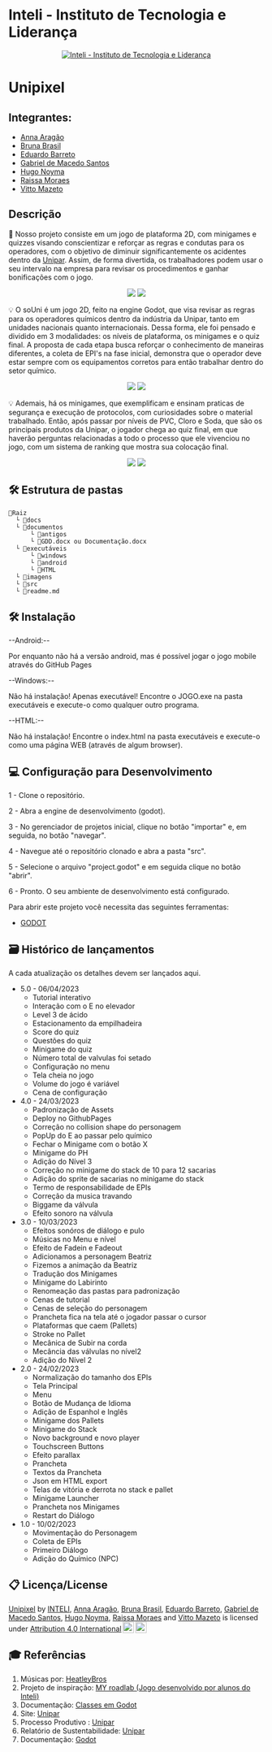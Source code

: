 # Inteli - Instituto de Tecnologia e Liderança 

<p align="center">
<a href= "https://www.inteli.edu.br/"><img src="https://www.inteli.edu.br/wp-content/uploads/2021/08/20172028/marca_1-2.png" alt="Inteli - Instituto de Tecnologia e Liderança" border="0"></a>
</p>

# Unipixel

## Integrantes:
- [Anna Aragão](https://www.linkedin.com/in/ann-aragao/)
- [Bruna Brasil](https://www.linkedin.com/in/bruna-brasil-alexandre-734055214/)
- [Eduardo Barreto](https://www.linkedin.com/in/eduardosbarreto/)
- [Gabriel de Macedo Santos](https://www.linkedin.com/in/gabriel-demacedosantos/)
- [Hugo Noyma](https://www.linkedin.com/in/hugo-noyma-19737b238/)
- [Raissa Moraes](https://www.linkedin.com/in/raissa-moraes-a89179264/)
- [Vitto Mazeto](https://www.linkedin.com/in/vitto-mazeto-b62592203/)

## Descrição

📜 Nosso projeto consiste em um jogo de plataforma 2D, com minigames e quizzes visando conscientizar e reforçar as regras e condutas para os operadores, com o objetivo de diminuir significantemente os acidentes dentro da [Unipar](https://www.unipar.com/). Assim, de forma divertida, os trabalhadores podem usar o seu intervalo na empresa para revisar os procedimentos e ganhar bonificações com o jogo. 

<p align="center">
<img src="imagens/tela_inicial.png">
<img src="imagens/tutorial_prancheta.png">
</p>



💡   O soUni é um jogo 2D, feito na engine Godot, que visa revisar as regras para os operadores químicos dentro da indústria da Unipar, tanto em unidades nacionais quanto internacionais. Dessa forma, ele foi pensado e dividido em 3 modalidades: os níveis de plataforma, os minigames e o quiz final. A proposta de cada etapa busca reforçar o conhecimento de maneiras diferentes, a coleta de EPI's na fase inicial, demonstra que o operador deve estar sempre com os equipamentos corretos para então trabalhar dentro do setor químico.

<p align="center">
<img src="imagens/tela_personagem.png">
<img src="imagens/Lvl1.png">
</p>

💡   Ademais, há os minigames, que exemplificam e ensinam praticas de segurança e execução de protocolos, com curiosidades sobre o material trabalhado. Então, após passar por níveis de PVC, Cloro e Soda, que são os principais produtos da Unipar, o jogador chega ao quiz final, em que haverão perguntas relacionadas a todo o processo que ele vivenciou no jogo, com um sistema de ranking que mostra sua colocação final.

<p align="center">
<img src="imagens/gif_pallet.gif">
<img src="imagens/gif_stack.gif">
</p>

## 🛠 Estrutura de pastas

```
📂Raiz
  └ 📂docs
  └ 📂documentos
      └ 📂antigos
      └ 📄GDD.docx ou Documentação.docx
  └ 📂executáveis
      └ 📂windows
      └ 📂android
      └ 📂HTML
  └ 📂imagens
  └ 📂src
  └ 📄readme.md
```

## 🛠 Instalação

--Android:--

Por enquanto não há a versão android, mas é possível jogar o jogo mobile através do GitHub Pages

--Windows:--

Não há instalação! Apenas executável!
Encontre o JOGO.exe na pasta executáveis e execute-o como qualquer outro programa.

--HTML:--

Não há instalação!
Encontre o index.html na pasta executáveis e execute-o como uma página WEB (através de algum browser).

## 💻 Configuração para Desenvolvimento

1 - Clone o repositório. 

2 - Abra a engine de desenvolvimento (godot).

3 - No gerenciador de projetos inicial, clique no botão "importar" e, em seguida, no botão "navegar".

4 - Navegue até o repositório clonado e abra a pasta "src".

5 - Selecione o arquivo "project.godot" e em seguida clique no botão "abrir".

6 - Pronto. O seu ambiente de desenvolvimento está configurado.

Para abrir este projeto você necessita das seguintes ferramentas:

- [GODOT](https://godotengine.org/download)

## 🗃 Histórico de lançamentos

A cada atualização os detalhes devem ser lançados aqui.

- 5.0 - 06/04/2023
    - Tutorial interativo
    - Interação com o E no elevador
    - Level 3 de ácido 
    - Estacionamento da empilhadeira
    - Score do quiz
    - Questões do quiz
    - Minigame do quiz
    - Número total de valvulas foi setado
    - Configuração no menu
    - Tela cheia no jogo
    - Volume do jogo é variável
    - Cena de configuração
- 4.0 - 24/03/2023
    - Padronização de Assets 
    - Deploy no GithubPages
    - Correção no collision shape do personagem
    - PopUp do E ao passar pelo químico
    - Fechar o Minigame com o botão X
    - Minigame do PH
    - Adição do Nível 3
    - Correção no minigame do stack de 10 para 12 sacarias
    - Adição do sprite de sacarias no minigame do stack
    - Termo de responsabilidade de EPIs
    - Correção da musica travando
    - Biggame da válvula
    - Efeito sonoro na válvula
- 3.0 - 10/03/2023
    - Efeitos sonóros de diálogo e pulo
    - Músicas no Menu e nível
    - Efeito de Fadein e Fadeout
    - Adicionamos a personagem Beatriz
    - Fizemos a animação da Beatriz
    - Tradução dos Minigames 
    - Minigame do Labirinto
    - Renomeação das pastas para padronização
    - Cenas de tutorial
    - Cenas de seleção do personagem
    - Prancheta fica na tela até o jogador passar o cursor
    - Plataformas que caem (Pallets)
    - Stroke no Pallet
    - Mecânica de Subir na corda 
    - Mecância das válvulas no nível2
    - Adição do Nível 2
- 2.0 - 24/02/2023
    - Normalização do tamanho dos EPIs
    - Tela Principal
    - Menu
    - Botão de Mudança de Idioma 
    - Adição de Espanhol e Inglês
    - Minigame dos Pallets 
    - Minigame do Stack
    - Novo background e novo player
    - Touchscreen Buttons 
    - Efeito parallax
    - Prancheta
    - Textos da Prancheta
    - Json em HTML export
    - Telas de vitória e derrota no stack e pallet
    - Minigame Launcher
    - Prancheta nos Minigames
    - Restart do Diálogo
- 1.0 - 10/02/2023
    - Movimentação do Personagem
    - Coleta de EPIs
    - Primeiro Diálogo
    - Adição do Químico (NPC)

## 📋 Licença/License

<p xmlns:cc="http://creativecommons.org/ns#" xmlns:dct="http://purl.org/dc/terms/"><a property="dct:title"
        rel="cc:attributionURL" href="https://github.com/2023M1T6-Inteli/grupo5">Unipixel</a> by <a
        rel="cc:attributionURL dct:creator" property="cc:attributionName"
        href="https://github.com/InteliProjects">INTELI</a>, <a
        href="https://www.linkedin.com/in/ann-aragao/">Anna Aragão</a>, <a
        href="https://www.linkedin.com/in/bruna-brasil-alexandre-734055214/">Bruna Brasil</a>, <a
        href="https://www.linkedin.com/in/eduardosbarreto/">Eduardo Barreto</a>, <a
        href="https://www.linkedin.com/in/gabriel-demacedosantos/">Gabriel de Macedo Santos</a>, <a
        href="https://www.linkedin.com/in/hugo-noyma-19737b238/">Hugo Noyma</a>, <a
        href="https://www.linkedin.com/in/raissa-moraes-a89179264/">Raissa Moraes</a> and <a
        href="https://www.linkedin.com/in/vitto-mazeto-b62592203/">Vitto Mazeto</a> is licensed under <a
        href="http://creativecommons.org/licenses/by/4.0/?ref=chooser-v1" target="_blank"
        rel="license noopener noreferrer" style="display:inline-block;">Attribution 4.0 International<img
            style="height:22px!important;margin-left:3px;vertical-align:text-bottom;"
            src="https://mirrors.creativecommons.org/presskit/icons/cc.svg?ref=chooser-v1"><img
            style="height:22px!important;margin-left:3px;vertical-align:text-bottom;"
            src="https://mirrors.creativecommons.org/presskit/icons/by.svg?ref=chooser-v1"></a></p>




## 🎓 Referências

1. Músicas por: [HeatleyBros](https://heatleybros.com/)
2. Projeto de inspiração: [MY roadlab (Jogo desenvolvido por alunos do Inteli)](https://github.com/2022M1T4-Inteli/My-roadlab)
3. Documentação: [Classes em Godot](https://docs.godotengine.org/pt_BR/latest/tutorials/best_practices/what_are_godot_classes.html?)
4. Site: [Unipar](unipar.com)
5. Processo Produtivo : [Unipar](https://www.unipar.com/processo-produtivo/)
6. Relatório de Sustentabilidade: [Unipar](https://www.unipar.com/relatorio-de-sustentabilidade/)
7. Documentação: [Godot](https://docs.godotengine.org/en/stable/tutorials/2d/index.html)